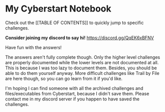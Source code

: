 # My Cyberstart Notebook
Check out the [[TABLE OF CONTENTS]] to quickly jump to specific challenges.

**Consider joining my discord to say hi!**
https://discord.gg/QqEK6xBFNV

Have fun with the answers!

The answers aren't fully complete though. Only the higher level challenges are properly documented while the lower levels are not documented at all. 
This is because I was too lazy to document them. Besides, you should be able to do them yourself anyway. 
More difficult challenges like Trail by File are here though, so you can go learn from it if you'd like. 

I'm hoping I can find someone with all the archived challenges and files/executables from Cyberstart, because I didn't save them. 
Please contact me in my discord server if you happen to have saved the challenges. 